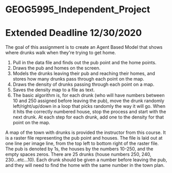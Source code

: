 # GEOG5995_Independent_Project
# Extended Deadline 12/30/2020


<Motivation>

The goal of this assignment is to create an Agent Based Model that shows where drunks walk when they're trying to get home. 

<Steps>

1. Pull in the data file and finds out the pub point and the home points.
2. Draws the pub and homes on the screen.
3. Models the drunks leaving their pub and reaching their homes, and stores how many drunks pass through each point on the map.
4. Draws the density of drunks passing through each point on a map.
5. Saves the density map to a file as text.
6. The basic algorithm is, for each drunk (who will have numbers between 10 and 250 assigned before leaving the pub), move the drunk randomly left/right/up/down in a loop that picks randomly the way it will go. When it hits the correctly numbered house, stop the process and start with the next drunk. At each step for each drunk, add one to the density for that point on the map.

<Model Input>

A map of the town with drunks is provided the instructor from this course. It is a raster file representing the pub point and houses. The file is laid out at one line per image line, from the top left to bottom right of the raster file. The pub is denoted by 1s, the houses by the numbers 10-250, and the empty spaces zeros. There are 25 drunks (house numbers 250, 240, 230...etc...10). Each drunk should be given a number before leaving the pub, and they will need to find the home with the same number in the town plan.




